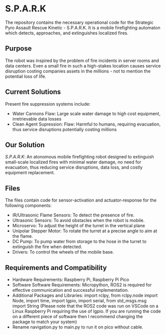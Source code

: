 # S.P.A.R.K

The repository contains the necessary operational code for the Strategic Pyro Assault Rescue Kinetic - S.P.A.R.K.
It is a mobile firefighting automaton which detects, approaches, and extinguishes localized fires.


## Purpose
The robot was inspired by the problem of fire incidents in server rooms and data centers. Even a small fire in such a high-stakes location causes service disruption costing companies assets in the millions - not to mention the potential loss of life.

## Current Solutions
Present fire suppression systems include:
- Water Cannons
  Flaw: Large scale water damage to high cost equipment, irretrievable data losses
-  Clean Agent Supression:
  Flaw: Harmful to humans, requiring evacuation, thus service disruptions potentially costing millions

## Our Solution
*S.P.A.R.K*: An atonomous mobile firefighting robot designed to extinguish small-scale localized fires with minimal water damage, no need for evacuation, thus reducing service disruptions, data loss, and costly equipment replacement.

## Files
The files contain code for sensor-activation and actuator-response for the following components:
- IR/Ultrasonic Flame Sensors: To detect the presence of fire.
- Ultrasonic Sensors: To avoid obstacles when the robot is mobile.
- Microservo: To adjust the height of the turret in the vertical plane
- Unipolar Stepper Motor: To rotate the turret at a precise angle to aim at the flame.
- DC Pump: To pump water from storage to the hose in the turret to extinguish the fire when detected.
- Drivers: To control the wheels of the mobile base.

## Requirements and Compatibility
- Hardware Requirements: Raspberry Pi, Raspberry Pi Pico
- Software Software Requirements: Micropython, ROS2 is required for effective communication and successful implementation.
- Additional Packages and Libraries: import rclpy, from rclpy.node import Node, import time, import lgpio, import serial, from std_msgs.msg import String
  (Please note that the ROS2 code was run on VSCode on a Linux Raspberry Pi requiring the use of lgpio. If you are running the code on a different piece of software then I recommend changing the package to match your system)
- Rename navigation.py to main.py to run it on pico without cable.

